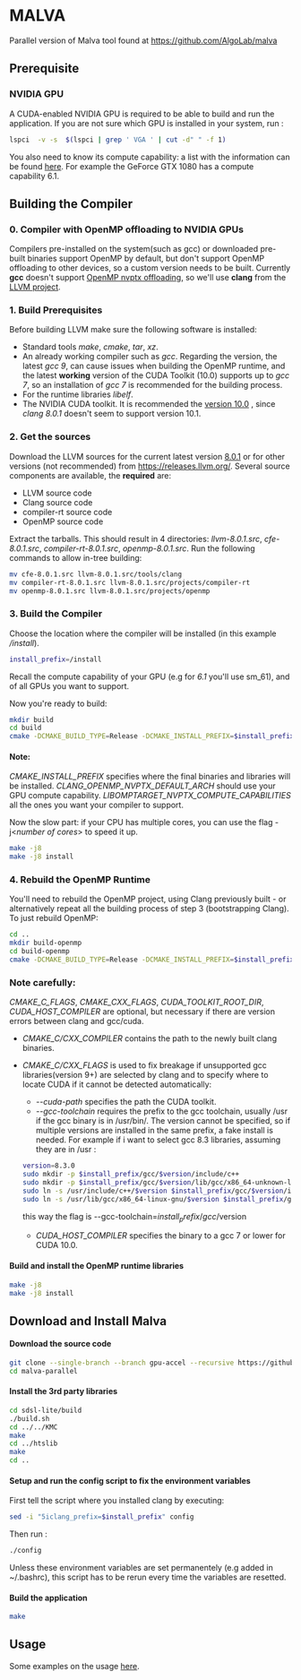# MALVA

Parallel version of Malva tool found at https://github.com/AlgoLab/malva

## Prerequisite

###  NVIDIA GPU

A CUDA-enabled NVIDIA GPU is required to be able to build and run the application.
If you are not sure which GPU is installed in your system, run :
```bash
lspci  -v -s  $(lspci | grep ' VGA ' | cut -d" " -f 1)
```
You also need to know its compute capability: a list with the information can be found [here](https://developer.nvidia.com/cuda-gpus).
For example the GeForce GTX 1080 has a compute capability 6.1.

## Building the Compiler

### 0. Compiler with OpenMP offloading to NVIDIA GPUs

Compilers pre-installed on the system(such as gcc) or downloaded pre-built binaries support OpenMP by default, but don't support OpenMP offloading to other devices, so a custom version needs to be built.
Currently **gcc** doesn't support [OpenMP nvptx offloading](https://gcc.gnu.org/wiki/Offloading#nvptx_offloading), so we'll use **clang** from the [LLVM project](https://llvm.org/).

### 1. Build Prerequisites

Before building LLVM make sure the following software is installed:

- Standard tools *make*, *cmake*, *tar*, *xz*.
- An already working compiler such as *gcc*. Regarding the version, the latest *gcc 9*, can cause issues when building the OpenMP runtime, and the latest **working** version of the CUDA Toolkit (10.0) supports up to *gcc 7*, so an installation of *gcc 7* is recommended for the building process.
- For the runtime libraries *libelf*.
- The NVIDIA CUDA toolkit. It is recommended the [version 10.0](https://developer.nvidia.com/cuda-10.0-download-archive) , since *clang 8.0.1* doesn't seem to support version 10.1.

### 2. Get the sources

Download the LLVM sources for the current latest version [8.0.1](https://releases.llvm.org/download.html#8.0.1) or for other versions
(not recommended) from https://releases.llvm.org/.
Several source components are available, the **required** are:
- LLVM source code
- Clang source code
- compiler-rt source code
- OpenMP source code

Extract the tarballs. This should result in 4 directories: *llvm-8.0.1.src*, *cfe-8.0.1.src*, *compiler-rt-8.0.1.src*, *openmp-8.0.1.src*. Run the following commands to allow in-tree building:

```bash
mv cfe-8.0.1.src llvm-8.0.1.src/tools/clang
mv compiler-rt-8.0.1.src llvm-8.0.1.src/projects/compiler-rt
mv openmp-8.0.1.src llvm-8.0.1.src/projects/openmp
```

### 3. Build the Compiler

Choose the location where the compiler will be installed (in this example */install*).

```bash
install_prefix=/install
```

Recall the compute capability of your GPU (e.g for *6.1* you'll use sm_61), and of all GPUs you want to support.

Now you're ready to build:

```bash
mkdir build
cd build
cmake -DCMAKE_BUILD_TYPE=Release -DCMAKE_INSTALL_PREFIX=$install_prefix -DCLANG_OPENMP_NVPTX_DEFAULT_ARCH=sm_61 -DLIBOMPTARGET_NVPTX_COMPUTE_CAPABILITIES=35,60,61,70 ../llvm-8.0.1.src
```
#### Note:
*CMAKE_INSTALL_PREFIX* specifies where the final binaries and libraries will be installed.
*CLANG_OPENMP_NVPTX_DEFAULT_ARCH* should use your GPU compute capability. *LIBOMPTARGET_NVPTX_COMPUTE_CAPABILITIES* all the ones you want your compiler to support.

Now the slow part: if your CPU has multiple cores, you can use the flag -j<*number of cores*> to speed it up.

```bash
make -j8
make -j8 install
```

### 4. Rebuild the OpenMP Runtime

You'll need to rebuild the OpenMP project, using Clang previously built - or alternatively repeat all the building process of step 3 (bootstrapping Clang). To just rebuild OpenMP:

```bash
cd ..
mkdir build-openmp
cd build-openmp
cmake -DCMAKE_BUILD_TYPE=Release -DCMAKE_INSTALL_PREFIX=$install_prefix-DCMAKE_C_COMPILER=/install/bin/clang -DCMAKE_CXX_COMPILER=/install/bin/clang++ -DCMAKE_C_FLAGS='--cuda-path=<*path/to/cuda*> --gcc-toolchain=<*/gcc/prefix*>' -DCMAKE_CXX_FLAGS='--cuda-path=/opt/cuda-10.0 --gcc-toolchain=<*/gcc/prefix*>' -DCUDA_TOOLKIT_ROOT_DIR=<*/path/to/cuda*> -DCUDA_HOST_COMPILER=<*path/to/gcc*> -DLIBOMPTARGET_NVPTX_COMPUTE_CAPABILITIES=35,60,61,70 ../llvm-8.0.1.src/projects/openmp
```

### Note carefully:
*CMAKE_C_FLAGS*, *CMAKE_CXX_FLAGS*, *CUDA_TOOLKIT_ROOT_DIR*, *CUDA_HOST_COMPILER* are optional, but necessary if there are version errors between clang and gcc/cuda.

- *CMAKE_C/CXX_COMPILER* contains the path to the newly built clang binaries.
- *CMAKE_C/CXX_FLAGS* is used to fix breakage if unsupported gcc libraries(version 9+) are selected by clang and to specify where to locate CUDA if it cannot be detected automatically:
  - *--cuda-path* specifies the path the CUDA toolkit.
  - *--gcc-toolchain* requires the prefix to the gcc toolchain, usually /usr if the gcc binary is in /usr/bin/. The version cannot be specified, so if multiple versions are installed in the same prefix, a fake install is needed.
  For example if i want to select gcc 8.3 libraries, assuming they are in /usr :
  
  ```bash
  version=8.3.0
  sudo mkdir -p $install_prefix/gcc/$version/include/c++
  sudo mkdir -p $install_prefix/gcc/$version/lib/gcc/x86_64-unknown-linux-gnu
  sudo ln -s /usr/include/c++/$version $install_prefix/gcc/$version/include/c++/$version
  sudo ln -s /usr/lib/gcc/x86_64-linux-gnu/$version $install_prefix/gcc/$version/lib/gcc/x86_64-unknown-linux-gnu/$version
  ```
  this way the flag is --gcc-toolchain=$install_prefix/gcc/$version
  - *CUDA_HOST_COMPILER* specifies the binary to a gcc 7 or lower for CUDA 10.0.

#### Build and install the OpenMP runtime libraries

```bash
make -j8
make -j8 install
```
## Download and Install Malva

#### Download the source code 

```bash
git clone --single-branch --branch gpu-accel --recursive https://github.com/fc710/malva-parallel.git
cd malva-parallel
```

#### Install the 3rd party libraries

```bash
cd sdsl-lite/build
./build.sh
cd ../../KMC
make
cd ../htslib
make
cd ..
```

#### Setup and run the config script to fix the environment variables

First tell the script where you installed clang by executing:
```bash
sed -i "5iclang_prefix=$install_prefix" config
```
Then run :
```bash
./config
```
Unless these environment variables are set permanentely (e.g added in ~/.bashrc), this script has to be rerun every time the variables are resetted.

#### Build the application

```bash
make
```

## Usage

Some examples on the usage [here](https://github.com/AlgoLab/malva#usage).